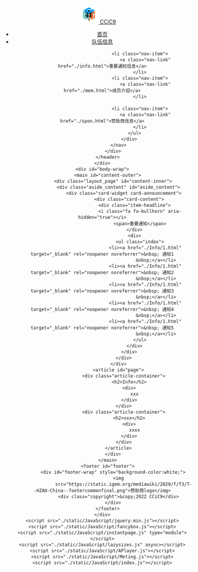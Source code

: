 <!DOCTYPE html>
<html lang="zh">

<head>
    <meta charset="UTF-8">
    <meta http-equiv="X-UA-Compatible" content="IE=edge">
    <meta name="viewport" content="width=device-width,initial-scale=1,maximum-scale=5">
    <title>CCiC9</title>
    <link rel="stylesheet" href="static/css/style.css">
    <link rel="stylesheet" href="https://cdn.jsdelivr.net/npm/font-awesome@4.7.0/css/font-awesome.min.css">
    <link rel="stylesheet" href="./static/css/jquery.fancybox.css">
    <link rel="stylesheet" type="text/css" href="static/css/bootstrap.css" />
    <link href="static/css/responsive.css" rel="stylesheet" />
</head>

<body>
    <div class="top_container">
        <header class="header_section">
            <div class="container-fluid">
                <nav class="navbar navbar-expand-lg custom_nav-container ">
                    <a class="navbar-brand" href="index.html">
                        <img class="avatar-img" src="./image/CCiC_logo.jpg" alt="avatar" width="10%">
                        CCiC9
                    </a>
                    <div class="collapse navbar-collapse" id="navbarSupportedContent">
                        <div class="d-flex flex-column flex-lg-row align-items-center">
                            <ul class="navbar-nav  ">
                                <li class="nav-item active">
                                    <a class="nav-link" href="index.html">首页</a>
                                </li>
                                <li class="nav-item ">
                                    <a class="nav-link" href="./team.html">队伍信息</a>
                                </li>

                                <li class="nav-item">
                                    <a class="nav-link" href="./info.html">重要通知信息</a>
                                </li>
                                <li class="nav-item">
                                    <a class="nav-link" href="./mem.html">成员介绍</a>
                                </li>

                                <li class="nav-item">
                                    <a class="nav-link" href="./spon.html">赞助商信息</a>
                                </li>
                            </ul>
                        </div>
                </nav>
            </div>
        </header>
    </div>
    <div id="body-wrap">
        <main id="content-outer">
            <div class="layout_page" id="content-inner">
                <div class="aside_content" id="aside_content">
                    <div class="card-widget card-announcement">
                        <div class="card-content">
                            <div class="item-headline">
                                <i class="fa fa-bullhorn" aria-hidden="true"></i>
                                <span>重要通知</span>
                            </div>
                            <div>
                                <ul class="index">
                                    <li><a href="./Info/1.html" target="_blank" rel="noopener noreferrer">&nbsp; 通知1
                                            &nbsp;</a></li>
                                    <li><a href="./Info/1.html" target="_blank" rel="noopener noreferrer">&nbsp; 通知2
                                            &nbsp;</a></li>
                                    <li><a href="./Info/1.html" target="_blank" rel="noopener noreferrer">&nbsp; 通知3
                                            &nbsp;</a></li>
                                    <li><a href="./Info/1.html" target="_blank" rel="noopener noreferrer">&nbsp; 通知4
                                            &nbsp;</a></li>
                                    <li><a href="./Info/1.html" target="_blank" rel="noopener noreferrer">&nbsp; 通知5
                                            &nbsp;</a></li>
                                </ul>
                            </div>
                        </div>
                    </div>
                </div>
                <article id="page">
                    <div class="article-container">
                        <h2>Info</h2>
                        <div>
                            xxx
                        </div>
                    </div>
                    <div class="article-container">
                        <h2>xxx</h2>
                        <div>
                            xxxx
                        </div>
                    </div>
                </article>
            </div>
        </main>
        <footer id="footer">
            <div id="footer-wrap" style="background-color:white;">
                <img
                    src="https://static.igem.org/mediawiki/2020/f/f3/T--HZAU-China--footercommonfinal.png">赞助商logo</img>
                <div class="copyright">&copy;2022 CCiC9</div>
            </div>
        </footer>
    </div>
    <script src="./static/JavaScript/jquery.min.js"></script>
    <script src="./static/JavaScript/fancybox.js"></script>
    <script src="./static/JavaScript/instantpage.js" type="module"></script>
    <script src="./static/JavaScript/lazysizes.js" async></script>
    <script src="./static/JavaScript/APlayer.js"></script>
    <script src="./static/JavaScript/Meting.js"></script>
    <script src="./static/JavaScript/index.js"></script>
</body>

</html>
